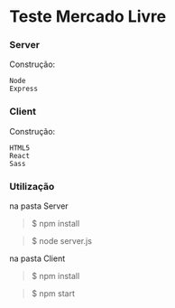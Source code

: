 # Teste Mercado Livre


### Server
Construção:

    Node
    Express

### Client
Construção:

    HTML5
    React
    Sass





### Utilização

na pasta Server

> $ npm install

> $ node server.js


na pasta Client

> $ npm install

> $ npm start

